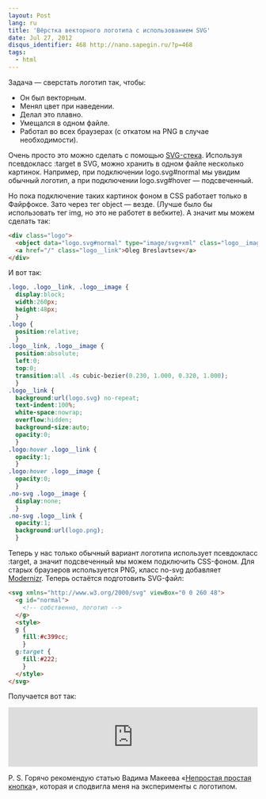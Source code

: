 ```yaml
---
layout: Post
lang: ru
title: 'Вёрстка векторного логотипа с использованием SVG'
date: Jul 27, 2012
disqus_identifier: 468 http://nano.sapegin.ru/?p=468
tags:
  - html
---
```


Задача — сверстать логотип так, чтобы:

* Он был векторным.
* Менял цвет при наведении.
* Делал это плавно.
* Умещался в одном файле.
* Работал во всех браузерах (с откатом на PNG в случае необходимости).

<!-- cut -->

Очень просто это можно сделать с помощью [SVG-стека](http://simurai.com/post/20251013889/svg-stacks). Используя псевдокласс :target в SVG, можно хранить в одном файле несколько картинок. Например, при подключении logo.svg#normal мы увидим обычный логотип, а при подключении logo.svg#hover — подсвеченный.

Но пока подключение таких картинок фоном в CSS работает только в Файрфоксе. Зато через тег object — везде. (Лучше было бы использовать тег img, но это не работет в вебките). А значит мы можем сделать так:

```html
<div class="logo">
  <object data="logo.svg#normal" type="image/svg+xml" class="logo__image"></object>
  <a href="/" class="logo__link">Oleg Breslavtsev</a>
</div>
```

И вот так:

```css
.logo, .logo__link, .logo__image {
  display:block;
  width:260px;
  height:48px;
  }
.logo {
  position:relative;
  }
.logo__link, .logo__image {
  position:absolute;
  left:0;
  top:0;
  transition:all .4s cubic-bezier(0.230, 1.000, 0.320, 1.000);
  }
.logo__link {
  background:url(logo.svg) no-repeat;
  text-indent:100%;
  white-space:nowrap;
  overflow:hidden;
  background-size:auto;
  opacity:0;
  }
.logo:hover .logo__link {
  opacity:1;
  }
.logo:hover .logo__image {
  opacity:0;
  }
.no-svg .logo__image {
  display:none;
  }
.no-svg .logo__link {
  opacity:1;
  background:url(logo.png);
  }
```

Теперь у нас только обычный вариант логотипа использует псевдокласс :target, а значит подсвеченный мы можем подключить CSS-фоном. Для старых браузеров используется PNG, класс no-svg добавляет [Modernizr](http://modernizr.com/). Теперь остаётся подготовить SVG-файл:

```html
<svg xmlns="http://www.w3.org/2000/svg" viewBox="0 0 260 48">
  <g id="normal">
    <!-- собственно, логотип -->
  </g>
  <style>
  g {
    fill:#c399cc;
    }
  g:target {
    fill:#222;
    }
  </style>
</svg>
```

Получается вот так:

<iframe style="width: 100%; height: 120px" src="http://jsfiddle.net/sapegin/LGkqP/embedded/result/" allowfullscreen="allowfullscreen" frameborder="0"></iframe>

P. S. Горячо рекомендую статью Вадима Макеева «[Непростая простая кнопка](http://pepelsbey.net/2012/07/uneasy-easy-button/)», которая и сподвигла меня на эксперименты с логотипом.

